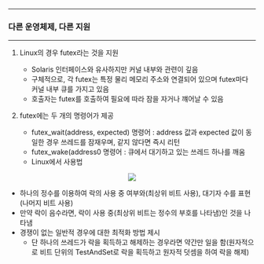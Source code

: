 -----
### 다른 운영체제, 다른 지원
-----
1. Linux의 경우 futex라는 것을 지원
   - Solaris 인터페이스와 유사하지만 커널 내부와 관련이 깊음
   - 구체적으로, 각 futex는 특정 물리 메모리 주소와 연결되어 있으며 futex마다 커널 내부 큐를 가지고 있음
   - 호출자는 futex를 호출하여 필요에 따라 잠을 자거나 꺠어날 수 있음

2. futex에는 두 개의 명령어가 제공
   - futex_wait(address, expected) 명령어 : address 값과 expected 값이 동일한 경우 쓰레드를 잠재우며, 같지 않다면 즉시 리턴
   - futex_wake(address0 명령어 : 큐에서 대기하고 있는 쓰레드 하나를 깨움
   - Linux에서 사용법
<div align="center">
<img src="https://github.com/user-attachments/assets/1c237e4d-08e0-4c41-b829-50494abda4d9">
</div>

   - 하나의 정수를 이용하여 락의 사용 중 여부와(최상위 비트 사용), 대기자 수를 표현(나머지 비트 사용)
   - 만약 락이 음수라면, 락이 사용 중(최상위 비트는 정수의 부호를 나타냄)인 것을 나타냄
   - 경쟁이 없는 일반적 경우에 대한 최적화 방법 제시
     + 단 하나의 쓰레드가 락을 획득하고 해제하는 경우라면 약간만 일을 함(원자적으로 비트 단위의 TestAndSet로 락을 획득하고 원자적 덧셈을 하여 락을 해제)
     
